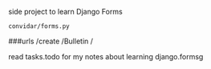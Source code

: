 side project to learn Django Forms

`convidar/forms.py`


###urls
    /create
    /Bulletin
    /



read tasks.todo for my notes about learning django.formsg
